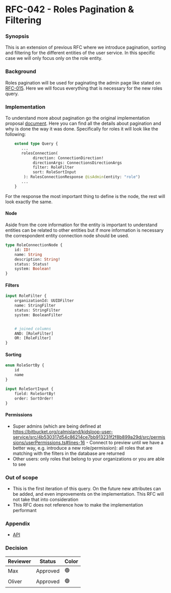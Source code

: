 # RFC-042 - Roles Pagination & Filtering

### Synopsis

This is an extension of previous RFC where we introduce pagination, sorting and filtering for the different
entities of the user service. In this specific case we will only focus only on the role entity.

### Background

Roles pagination will be used for paginating the admin page like stated on [RFC-015](https://calmisland.atlassian.net/l/c/mG0HWucL). Here we will focus everything that is necessary for the new roles query.

### Implementation

To understand more about pagination go the original implementation proposal [document](https://calmisland.atlassian.net/l/c/tB1bg4Yo). Here you can find all the details about pagination and why is done the way it was done.
Specifically for roles it will look like the following:

```graphql
    extend type Query {
       ...
       rolesConnection(
            direction: ConnectionDirection!
            directionArgs: ConnectionsDirectionArgs
            filter: RoleFilter
            sort: RoleSortInput
        ): RolesConnectionResponse @isAdmin(entity: "role")
       ...
    }
```

For the response the most important thing to define is the node, the rest will look exactly the same.

#### Node

Aside from the core information for the entity is important to understand entities can be related to other
entities but if more information is necessary the correspondent entity connection node should be used.

```graphql
type RoleConnectionNode {
    id: ID!
    name: String
    description: String!
    status: Status!
    system: Boolean!
}
```

#### Filters

```graphql
input RoleFilter {
    organizationId: UUIDFilter
    name: StringFilter
    status: StringFilter
    system: BooleanFilter


    # joined columns
    AND: [RoleFilter]
    OR: [RoleFilter]
}
```

#### Sorting

```graphql
enum RoleSortBy {
    id
    name
}

input RoleSortInput {
    field: RoleSortBy!
    order: SortOrder!
}
```

#### Permissions

- Super admins (which are being defined at https://bitbucket.org/calmisland/kidsloop-user-service/src/4b530317d54c86214ce7bb913231f2f8b899a29d/src/permissions/userPermissions.ts#lines-16 - Connect to preview until we have a better way, e.g. introduce a new role/permission): all roles that are matching with the filters in the database are returned
- Other users: only roles that belong to your organizations or you are able to see

### Out of scope
- This is the first iteration of this query. On the future new attributes can be added, and even improvements on
the implementation. This RFC will not take that into consideration
- This RFC does not reference how to make the implementation performant

### Appendix
- [API](https://api.alpha.kidsloop.net/user/)

### Decision

|     Reviewer     |  Status  | Color |
|------------------|----------|-------|
| Max              | Approved | 🟢    |
| Oliver           | Approved | 🟢    |



